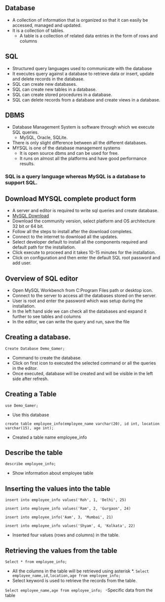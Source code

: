 ## Database
- A collection of information that is organized so that it can easily be accessed, managed and updated.
- It is a collection of tables.
  - A table is a collection of related data entries in the form of rows and columns

## SQL 
- Structured query languages used to communicate with the database
- It executes query against a database to retrieve data or insert, update and delete records in the database.
- SQL can create new databases.
- SQL can create new tables in a database.
- SQL can create stored procedures in a database.
- SQL can delete records from a database and create views in a database.

## DBMS
- Database Management System is software through which we execute SQL queries.
  - MySQL, Oracle, SQLite.
- There is only slight difference between all the different databases.
- MYSQL is one of the database management systems
  - It is open source dbms and can be used for free.
  - It runs on almost all the platforms and have good performance results.

### SQL is a query language whereas MySQL is a database to support SQL.

## Download MYSQL complete product form
- A server and editor is required to write sql queries and create database.
- [MySQL Download](https://dev.mysql.com/downloads/windows/installer)
- Download the community version, select platform and OS architecture 32 bit or 64 bit.
- Follow all the steps to install after the download completes.
- Connect to the internet to download all the updates.
- Select developer default to install all the components required and default path for the installation.
- Click execute to proceed and it takes 10-15 minutes for the installation.
- Click on configuration and then enter the default SQL root password and add user.

## Overview of SQL editor
- Open MySQL Workbench from C:Program Files path or desktop icon.
- Connect to the server to access all the databases stored on the server.
- User is root and enter the password which was setup during the installation.
- In the left hand side we can check all the databases and expand it further to see tables and columns
- In the editor, we can write the query and run, save the file

## Creating a database.
```
Create Database Demo_Gamer;
```
- Command to create the database.
- Click on first icon to executed the selected command or all the queries in the editor.
- Once executed, database will be created and will be visible in the left side after refresh.

## Creating a Table 
```
use Demo_Gamer;
```
- Use this database
```
create table employee_info(employee_name varchar(20), id int, location varchar(15), age int);
```
- Created a table name employee_info

## Describe the table
``` describe employee_info;  ```
- Show information about employee table

## Inserting the values into the table
```
insert into employee_info values('Roh', 1, 'Delhi', 25)
```
```
insert into employee_info values('Ram', 2, 'Gurgaon', 24)
```
```
insert into employee_info('Aam', 3, 'Mumbai', 21)
```
```
insert into employee_info values('Shyam', 4, 'Kolkata', 22)
```
- Inserted four values (rows and columns) in the table.

## Retrieving the values from the table
```Select * from employee_info; ```
- All the columns in the table will be retrieved using asterisk *.
```Select employee_name,id,location,age from employee_info; ```
- Select keyword is used to retrieve the records from the table.

```Select employee_name,age from employee_info; ```
-Specific data from the table
